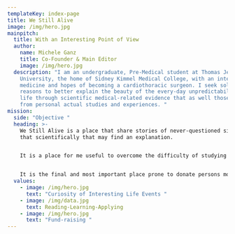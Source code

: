 ```yaml
---
templateKey: index-page
title: We Still Alive
image: /img/hero.jpg
mainpitch:
  title: With an Interesting Point of View
  author:
    name: Michele Ganz
    title: Co-Founder & Main Editor
    image: /img/hero.jpg
  description: "I am an undergraduate, Pre-Medical student at Thomas Jefferson
    University, the home of Sidney Kimmel Medical College, with an interest in
    medicine and hopes of becoming a cardiothoracic surgeon. I seek solid
    reasons to better explain the beauty of the every-day unpredictability of
    life through scientific medical-related evidence that as well those arise
    from personal actual studies and experiences. "
mission:
  side: "Objective "
  heading: >-
    We Still Alive is a place that share stories of never-questioned situations
    that scientifically that may find an explanation. 


    It is a place for me useful to overcome the difficulty of studying material not yet enjoyed and fun. 


    It is the final and most important place prone to donate persons most in need opportunities never had before. 
  values:
    - image: /img/hero.jpg
      text: "Curiosity of Interesting Life Events "
    - image: /img/data.jpg
      text: Reading-Learning-Applying
    - image: /img/hero.jpg
      text: "Fund-raising "
---
```

